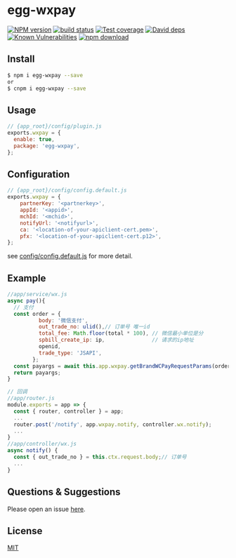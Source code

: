 # egg-wxpay

[![NPM version][npm-image]][npm-url]
[![build status][travis-image]][travis-url]
[![Test coverage][codecov-image]][codecov-url]
[![David deps][david-image]][david-url]
[![Known Vulnerabilities][snyk-image]][snyk-url]
[![npm download][download-image]][download-url]

[npm-image]: https://img.shields.io/npm/v/egg-wxpay.svg?style=flat-square
[npm-url]: https://npmjs.org/package/egg-wxpay
[travis-image]: https://img.shields.io/travis/eggjs/egg-wxpay.svg?style=flat-square
[travis-url]: https://travis-ci.org/eggjs/egg-wxpay
[codecov-image]: https://img.shields.io/codecov/c/github/eggjs/egg-wxpay.svg?style=flat-square
[codecov-url]: https://codecov.io/github/eggjs/egg-wxpay?branch=master
[david-image]: https://img.shields.io/david/eggjs/egg-wxpay.svg?style=flat-square
[david-url]: https://david-dm.org/eggjs/egg-wxpay
[snyk-image]: https://snyk.io/test/npm/egg-wxpay/badge.svg?style=flat-square
[snyk-url]: https://snyk.io/test/npm/egg-wxpay
[download-image]: https://img.shields.io/npm/dm/egg-wxpay.svg?style=flat-square
[download-url]: https://npmjs.org/package/egg-wxpay

<!--
Description here.
-->
## Install

```bash
$ npm i egg-wxpay --save
or
$ cnpm i egg-wxpay --save
```

## Usage

```js
// {app_root}/config/plugin.js
exports.wxpay = {
  enable: true,
  package: 'egg-wxpay',
};
```

## Configuration

```js
// {app_root}/config/config.default.js
exports.wxpay = {
    partnerKey: '<partnerkey>',
    appId: '<appid>',
    mchId: '<mchid>',
    notifyUrl: '<notifyurl>',
    ca: '<location-of-your-apiclient-cert.pem>',
    pfx: '<location-of-your-apiclient-cert.p12>',
};
```

see [config/config.default.js](config/config.default.js) for more detail.

## Example

<!-- example here -->
```js
//app/service/wx.js
async pay(){
  // 支付
  const order = {
          body: '微信支付',
          out_trade_no: ulid(),// 订单号 唯一id
          total_fee: Math.floor(total * 100), // 微信最小单位是分
          spbill_create_ip: ip,               // 请求的ip地址
          openid,
          trade_type: 'JSAPI',
        };
  const payargs = await this.app.wxpay.getBrandWCPayRequestParams(order);
  return payargs;
}

// 回调
//app/router.js
module.exports = app => {
  const { router, controller } = app;
  ...
  router.post('/notify', app.wxpay.notify, controller.wx.notify);
  ...
}
//app/controller/wx.js
async notify() {
  const { out_trade_no } = this.ctx.request.body;// 订单号
  ...
}
```

## Questions & Suggestions

Please open an issue [here](https://github.com/eggjs/egg/issues).

## License

[MIT](LICENSE)

